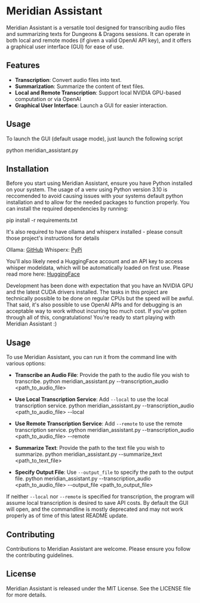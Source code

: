 # Meridian Assistant

Meridian Assistant is a versatile tool designed for transcribing audio files and summarizing texts for Dungeons & Dragons sessions. It can operate in both local and remote modes (if given a valid OpenAI API key), and it offers a graphical user interface (GUI) for ease of use.

## Features

- **Transcription**: Convert audio files into text.
- **Summarization**: Summarize the content of text files.
- **Local and Remote Transcription**: Support local NVIDIA GPU-based computation or via OpenAI
- **Graphical User Interface**: Launch a GUI for easier interaction.

## Usage

To launch the GUI (default usage mode), just launch the following script

python meridian_assistant.py 

## Installation

Before you start using Meridian Assistant, ensure you have Python installed on your system. The usage of a venv using Python version 3.10 is reccomended to avoid causing issues with your systems default python installation and to allow for the needed packages to function properly. You can install the required dependencies by running:

pip install -r requirements.txt

It's also required to have ollama and whisperx installed - please consult those project's instructions for details

Ollama: [GitHub](https://github.com/ollama/ollama)
Whisperx: [PyPi](https://pypi.org/project/whisperx/) 

You'll also likely need a HuggingFace account and an API key to access whisper modeldata, which will be automatically loaded on first use. Please read more here: [HuggingFace](https://huggingface.co/)

Development has been done with expectation that you have an NVIDIA GPU and the latest CUDA drivers installed. The tasks in this project are technically possible to be done on regular CPUs but the speed will be awful. That said, it's also possible to use OpenAI APIs and for debugging is an acceptable way to work without incurring too much cost. If you've gotten through all of this, congratulations! You're ready to start playing with Meridian Assistant :)

## Usage

To use Meridian Assistant, you can run it from the command line with various options:

- **Transcribe an Audio File**: Provide the path to the audio file you wish to transcribe.
python meridian_assistant.py --transcription_audio <path_to_audio_file>

- **Use Local Transcription Service**: Add `--local` to use the local transcription service.
python meridian_assistant.py --transcription_audio <path_to_audio_file> --local

- **Use Remote Transcription Service**: Add `--remote` to use the remote transcription service.
python meridian_assistant.py --transcription_audio <path_to_audio_file> --remote

- **Summarize Text**: Provide the path to the text file you wish to summarize.
python meridian_assistant.py --summarize_text <path_to_text_file>

- **Specify Output File**: Use `--output_file` to specify the path to the output file.
python meridian_assistant.py --transcription_audio <path_to_audio_file> --output_file <path_to_output_file>


If neither `--local` nor `--remote` is specified for transcription, the program will assume local transcription is desired to save API costs. By default the GUI will open, and the commandline is mostly deprecated and may not work properly as of time of this latest README update.

## Contributing

Contributions to Meridian Assistant are welcome. Please ensure you follow the contributing guidelines.

## License

Meridian Assistant is released under the MIT License. See the LICENSE file for more details.


